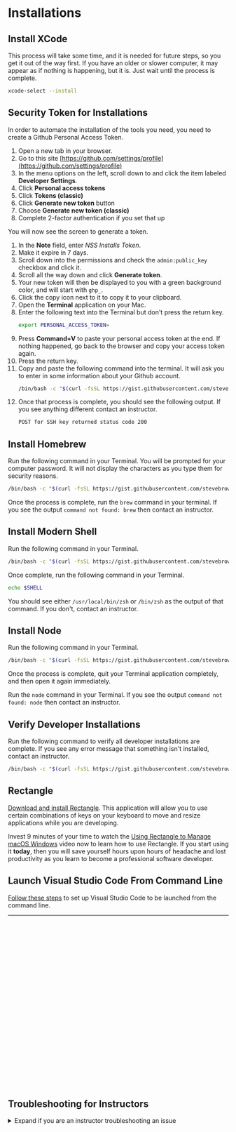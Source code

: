 # Installations

## Install XCode

This process will take some time, and it is needed for future steps, so you get it out of the way first. If you have an older or slower computer, it may appear as if nothing is happening, but it is. Just wait until the process is complete.

```sh
xcode-select --install
```

## Security Token for Installations

In order to automate the installation of the tools you need, you need to create a Github Personal Access Token.

1. Open a new tab in your browser.
2. Go to this site [https://github.com/settings/profile](https://github.com/settings/profile)
3. In the menu options on the left, scroll down to and click the item labeled **Developer Settings**.
4. Click **Personal access tokens**
5. Click **Tokens (classic)**
6. Click **Generate new token** button
7. Choose **Generate new token (classic)**
8. Complete 2-factor authentication if you set that up

You will now see the screen to generate a token.

1. In the **Note** field, enter _NSS Installs Token_.
2. Make it expire in 7 days.
3. Scroll down into the permissions and check the `admin:public_key` checkbox and click it.
4. Scroll all the way down and click **Generate token**.
5. Your new token will then be displayed to you with a green background color, and will start with `ghp_`.
6. Click the copy icon next to it to copy it to your clipboard.
7. Open the **Terminal** application on your Mac.
8. Enter the following text into the Terminal but don't press the return key.
   ```sh
   export PERSONAL_ACCESS_TOKEN=
   ```
9. Press **Command+V** to paste your personal access token at the end. If nothing happened, go back to the browser and copy your access token again.
10. Press the return key.
11. Copy and paste the following command into the terminal. It will ask you to enter in some information about your Github account.
    ```sh
    /bin/bash -c "$(curl -fsSL https://gist.githubusercontent.com/stevebrownlee/b146bf49071c46c41eddf5778b147a71/raw/163e9eb5ba26458f13a51508b80ea462ec4c708e/create-key.sh)"
    ```
12. Once that process is complete, you should see the following output. If you see anything different contact an instructor.
    ```txt
    POST for SSH key returned status code 200
    ```

## Install Homebrew

Run the following command in your Terminal. You will be prompted for your computer password. It will not display the characters as you type them for security reasons.

```sh
/bin/bash -c "$(curl -fsSL https://gist.githubusercontent.com/stevebrownlee/b146bf49071c46c41eddf5778b147a71/raw/47a842f39a43a4b7d7c3dafcb127c74f99082580/install-homebrew.sh)"
```

Once the process is complete, run the `brew` command in your terminal. If you see the output `command not found: brew` then contact an instructor.

## Install Modern Shell

Run the following command in your Terminal.

```sh
/bin/bash -c "$(curl -fsSL https://gist.githubusercontent.com/stevebrownlee/b146bf49071c46c41eddf5778b147a71/raw/47a842f39a43a4b7d7c3dafcb127c74f99082580/configure-zsh.sh)"
```

Once complete, run the following command in your Terminal.

```sh
echo $SHELL
```

You should see either `/usr/local/bin/zsh` or `/bin/zsh` as the output of that command. If you don't, contact an instructor.

## Install Node

Run the following command in your Terminal.

```sh
/bin/bash -c "$(curl -fsSL https://gist.githubusercontent.com/stevebrownlee/b146bf49071c46c41eddf5778b147a71/raw/47a842f39a43a4b7d7c3dafcb127c74f99082580/install-nvm-node.sh)"
```

Once the process is complete, quit your Terminal application completely, and then open it again immediately.

Run the `node` command in your Terminal. If you see the output `command not found: node` then contact an instructor.

## Verify Developer Installations

Run the following command to verify all developer installations are complete. If you see any error message that something isn't installed, contact an instructor.

```sh
/bin/bash -c "$(curl -fsSL https://gist.githubusercontent.com/stevebrownlee/b146bf49071c46c41eddf5778b147a71/raw/a1f8f3bebf7fab75e5bfb0d1ecabc89ab22baec8/verify-installs.sh)"
```

## Rectangle

[Download and install Rectangle](https://www.rectangleapp.com/). This application will allow you to use certain combinations of keys on your keyboard to move and resize applications while you are developing.

Invest 9 minutes of your time to watch the [Using Rectangle to Manage macOS Windows](https://www.youtube.com/watch?v=tFeDyqZG4z4) video now to learn how to use Rectangle. If you start using it **today**, then you will save yourself hours upon hours of headache and lost productivity as you learn to become a professional software developer.

## Launch Visual Studio Code From Command Line

[Follow these steps](https://code.visualstudio.com/docs/setup/mac) to set up Visual Studio Code to be launched from the command line.

---

<br/>
<br/>
<br/>
<br/>
<br/>
<br/>
<br/>
<br/>
<br/>
<br/>
<br/>
<br/>
<br/>
<br/>
<br/>
<br/>
<br/>
<br/>
<br/>
<br/>
<br/>
<br/>

## Troubleshooting for Instructors

<details>
<summary>Expand if you are an instructor troubleshooting an issue</summary>
<h2>Visual Studio Code</h2>

Follow the [Troubleshooting Visual Studio Code](./TROUBLESHOOT_VSCODE.md) steps to resolve student issues

<h2>Homebrew Troubleshooting</h2>

After installing Homebrew, you may get the following warning:

`/opt/homebrew/bin is not in your PATH`

This may be fixed with this command:

```
export PATH=/opt/homebrew/bin:$PATH
```

After installing Homebrew, you may get the following warning:

```
/opt/homebrew/bin is not in your PATH
```

This may be fixed with this command:

```
export PATH=/opt/homebrew/bin:$PATH
```

<h2>Handling Permission Issues After Setup</h2>

Sometimes, a student has permission issues after installing and configuring Git. To ensure that this doesn't happen to you, watch the [Owning Your Git Config Directory](https://youtu.be/exva3J_jojc) video and follow the steps.

</details>
